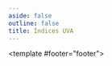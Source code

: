 ```yaml
---
aside: false
outline: false
title: Índices UVA
---
```


<script setup>
import { useRoute, useData } from 'vitepress'

const route = useRoute()

const { isDark } = useData()
</script>

<OAOperation operation-id="get-finanzas-indices-uva">

<template #footer="footer">

<!--@include: ./parts/get-finanzas-indices-uva-footer.md -->

</template>

</OAOperation>
